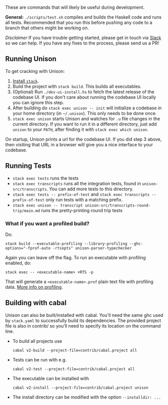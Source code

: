These are commands that will likely be useful during development.

__General:__ `./scripts/test.sh` compiles and builds the Haskell code and runs all tests. Recommended that you run this before pushing any code to a branch that others might be working on.

_Disclaimer_ If you have trouble getting started, please get in touch via [Slack](https://unisonweb.org/community) so we can help.  If you have any fixes to the process, please send us a PR!

## Running Unison

To get cracking with Unison:

1. [Install `stack`](https://docs.haskellstack.org/en/stable/README/#how-to-install).
2. Build the project with `stack build`. This builds all executables.
3. (Optional) Run `./dev-ui-install.hs` to fetch the latest release of the codebase UI. If you don't care about running the codebase UI locally you can ignore this step.
4. After building do `stack exec unison -- init` will initialize a codebase in your home directory (in `~/.unison`). This only needs to be done once.
5. `stack exec unison` starts Unison and watches for `.u` file changes in the current directory. If you want to run it in a different directory, just add `unison` to your `PATH`, after finding it with `stack exec which unison`.

On startup, Unison prints a url for the codebase UI. If you did step 3 above, then visiting that URL in a browser will give you a nice interface to your codebase.

## Running Tests

* `stack exec tests` runs the tests
* `stack exec transcripts` runs all the integration tests, found in `unison-src/transcripts`. You can add more tests to this directory.
* `stack exec tests -- prefix-of-test` and `stack exec transcripts -- prefix-of-test` only run tests with a matching prefix.
* `stack exec unison -- transcript unison-src/transcripts-round-trip/main.md` runs the pretty-printing round trip tests

### What if you want a profiled build?

Do:

    stack build --executable-profiling --library-profiling --ghc-options="-fprof-auto -rtsopts" unison-parser-typechecker

Again you can leave off the flag. To run an executable with profiling enabled, do:

    stack exec -- <executable-name> +RTS -p

That will generate a `<executable-name>.prof` plain text file with profiling data. [More info on profiling](https://downloads.haskell.org/~ghc/latest/docs/html/users_guide/profiling.html).

## Building with cabal

Unison can also be built/installed with cabal. You'll need the same ghc
used by `stack.yaml` to successfully build its dependencies.
The provided project file is also in contrib/ so you'll need to specify
its location on the command line.

* To build all projects use

    `cabal v2-build --project-file=contrib/cabal.project all`

* Tests can be run with e.g.

    `cabal v2-test --project-file=contrib/cabal.project all`

* The executable can be installed with

    `cabal v2-install --project-file=contrib/cabal.project unison`

* The install directory can be modified with the option `--installdir: ...`
